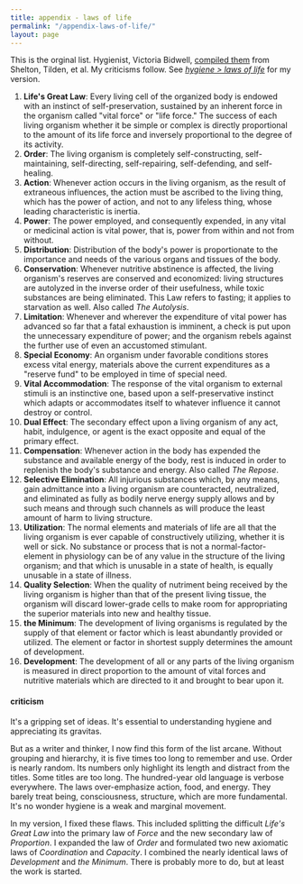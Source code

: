 ```yaml
---
title: appendix - laws of life
permalink: "/appendix-laws-of-life/"
layout: page
---
```


This is the orginal list. Hygienist, Victoria Bidwell, [compiled them](https://www.getwellstaywellamerica.com/NHygiene/LAWSlife.htm) from Shelton, Tilden, et al. My criticisms follow. See [*hygiene > laws of life*](/hygiene#laws-of-life) for my version.

1. **Life's Great Law**: Every living cell of the organized body is endowed with an instinct of self-preservation, sustained by an inherent force in the organism called "vital force" or "life force." The success of each living organism whether it be simple or complex is directly proportional to the amount of its life force and inversely proportional to the degree of its activity.
2. **Order**: The living organism is completely self-constructing, self-maintaining, self-directing, self-repairing, self-defending, and self-healing.
3. **Action**: Whenever action occurs in the living organism, as the result of extraneous influences, the action must be ascribed to the living thing, which has the power of action, and not to any lifeless thing, whose leading characteristic is inertia.
4. **Power**: The power employed, and consequently expended, in any vital or medicinal action is vital power, that is, power from within and not from without.
5. **Distribution**: Distribution of the body's power is proportionate to the importance and needs of the various organs and tissues of the body.
6. **Conservation**: Whenever nutritive abstinence is affected, the living organism's reserves are conserved and economized: living structures are autolyzed in the inverse order of their usefulness, while toxic substances are being eliminated. This Law refers to fasting; it applies to starvation as well. Also called _The Autolysis_.
7. **Limitation**: Whenever and wherever the expenditure of vital power has advanced so far that a fatal exhaustion is imminent, a check is put upon the unnecessary expenditure of power; and the organism rebels against the further use of even an accustomed stimulant.
8. **Special Economy**: An organism under favorable conditions stores excess vital energy, materials above the current expenditures as a "reserve fund" to be employed in time of special need.
9. **Vital Accommodation**: The response of the vital organism to external stimuli is an instinctive one, based upon a self-preservative instinct which adapts or accommodates itself to whatever influence it cannot destroy or control.
10. **Dual Effect**: The secondary effect upon a living organism of any act, habit, indulgence, or agent is the exact opposite and equal of the primary effect.
11. **Compensation**: Whenever action in the body has expended the substance and available energy of the body, rest is induced in order to replenish the body's substance and energy. Also called _The Repose_.
12. **Selective Elimination**: All injurious substances which, by any means, gain admittance into a living organism are counteracted, neutralized, and eliminated as fully as bodily nerve energy supply allows and by such means and through such channels as will produce the least amount of harm to living structure.
13. **Utilization**: The normal elements and materials of life are all that the living organism is ever capable of constructively utilizing, whether it is well or sick. No substance or process that is not a normal-factor-element in physiology can be of any value in the structure of the living organism; and that which is unusable in a state of health, is equally unusable in a state of illness.
14. **Quality Selection**: When the quality of nutriment being received by the living organism is higher than that of the present living tissue, the organism will discard lower-grade cells to make room for appropriating the superior materials into new and healthy tissue.
15. **the Minimum**: The development of living organisms is regulated by the supply of that element or factor which is least abundantly provided or utilized. The element or factor in shortest supply determines the amount of development.
16. **Development**: The development of all or any parts of the living organism is measured in direct proportion to the amount of vital forces and nutritive materials which are directed to it and brought to bear upon it.

#### criticism

It's a gripping set of ideas. It's essential to understanding hygiene and appreciating its gravitas. 

But as a writer and thinker, I now find this form of the list arcane. Without grouping and hierarchy, it is five times too long to remember and use. Order is nearly random. Its numbers only highlight its length and distract from the titles. Some titles are too long. The hundred-year old language is verbose everywhere. The laws over-emphasize action, food, and energy. They barely treat being, consciousness, structure, which are more fundamental. It's no wonder hygiene is a weak and marginal movement.

In my version, I fixed these flaws. This included splitting the difficult _Life's Great Law_ into the primary law of _Force_ and the new secondary law of _Proportion_. I expanded the law of _Order_ and formulated two new axiomatic laws of _Coordination_ and _Capacity_. I combined the nearly identical laws of _Development_ and _the Minimum_. There is probably more to do, but at least the work is started.

